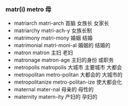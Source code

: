 ### matr(i) metro 母

- matriarch  matri-arch 首脑  女族长 女家长
- matriarchy matri-ach-y  女族长制
- matrimony matri-mony 婚姻 结婚
- matrimonial matri-moni-al 婚姻的 结婚的
- matron matron 主妇 老妇
- matronage matron-age 主妇的身份 或职务
- metropolis matropolis 大城市 主要城市 大都会
- metropolitan metro-politan 大都会的  大城市的
- metropolitanize metro-politan-ize 使大都会化
- maternal mater-nal 母亲的 母性的
- maternity matern-ity 产妇的 孕妇的